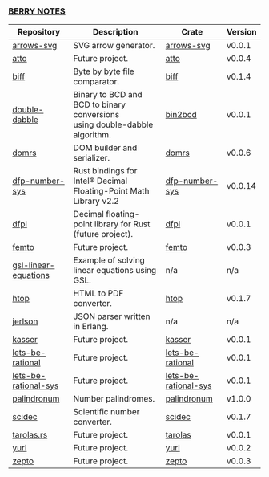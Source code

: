 ### [BERRY NOTES](https://wisbery.github.io/)

| Repository                                                              | Description                                                                    | Crate                                                                 | Version |
|-------------------------------------------------------------------------|--------------------------------------------------------------------------------|-----------------------------------------------------------------------|---------|
| [arrows-svg](https://github.com/wisbery/arrows-svg)                     | SVG arrow generator.                                                           | [arrows-svg](https://crates.io/crates/arrows-svg)                     | v0.0.1  |
| [atto](https://github.com/wisbery/atto)                                 | Future project.                                                                | [atto](https://crates.io/crates/atto)                                 | v0.0.4  |
| [biff](https://github.com/wisbery/biff)                                 | Byte by byte file comparator.                                                  | [biff](https://crates.io/crates/biff)                                 | v0.1.4  |
| [double-dabble](https://github.com/wisbery/double-dabble)               | Binary to BCD and BCD to binary conversions<br/>using double-dabble algorithm. | [bin2bcd](https://crates.io/crates/bin2bcd)                           | v0.0.1  |
| [domrs](https://github.com/wisbery/domrs)                               | DOM builder and serializer.                                                    | [domrs](https://crates.io/crates/domrs)                               | v0.0.6  |
| [dfp-number-sys](https://github.com/wisbery/dfp-number-sys)             | Rust bindings for Intel® Decimal Floating-Point Math Library v2.2              | [dfp-number-sys](https://crates.io/crates/dfp-number-sys)             | v0.0.14 |
| [dfpl](https://github.com/wisbery/dfpl)                                 | Decimal floating-point library for Rust (future project).                      | [dfpl](https://crates.io/crates/dfpl)                                 | v0.0.1  |
| [femto](https://github.com/wisbery/femto)                               | Future project.                                                                | [femto](https://crates.io/crates/femto)                               | v0.0.3  |
| [gsl-linear-equations](https://github.com/wisbery/gsl-linear-equations) | Example of solving linear equations using GSL.                                 | n/a                                                                   | n/a     |
| [htop](https://github.com/wisbery/htop)                                 | HTML to PDF converter.                                                         | [htop](https://crates.io/crates/htop)                                 | v0.1.7  |
| [jerlson](https://github.com/wisbery/jerlson)                           | JSON parser written in Erlang.                                                 | n/a                                                                   | n/a     |
| [kasser](https://github.com/wisbery/kasser)                             | Future project.                                                                | [kasser](https://crates.io/crates/kasser)                             | v0.0.1  |
| [lets-be-rational](https://github.com/wisbery/lets-be-rational)         | Future project.                                                                | [lets-be-rational](https://crates.io/crates/lets-be-rational)         | v0.0.1  |
| [lets-be-rational-sys](https://github.com/wisbery/lets-be-rational-sys) | Future project.                                                                | [lets-be-rational-sys](https://crates.io/crates/lets-be-rational-sys) | v0.0.1  |
| [palindronum](https://github.com/wisbery/palindronum)                   | Number palindromes.                                                            | [palindronum](https://crates.io/crates/palindronum)                   | v1.0.0  |
| [scidec](https://github.com/wisbery/scidec)                             | Scientific number converter.                                                   | [scidec](https://crates.io/crates/scidec)                             | v0.1.7  |
| [tarolas.rs](https://github.com/wisbery/tarolas.rs)                     | Future project.                                                                | [tarolas](https://crates.io/crates/tarolas)                           | v0.0.1  |
| [yurl](https://github.com/wisbery/yurl)                                 | Future project.                                                                | [yurl](https://crates.io/crates/yurl)                                 | v0.0.2  |
| [zepto](https://github.com/wisbery/zepto)                               | Future project.                                                                | [zepto](https://crates.io/crates/zepto)                               | v0.0.3  |
